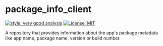 # package_info_client

[![style: very good analysis][very_good_analysis_badge]][very_good_analysis_link]
[![License: MIT][license_badge]][license_link]

A repository that provides information about the app's package metadata like app name, package name, version or build number.

[license_badge]: https://img.shields.io/badge/license-MIT-blue.svg
[license_link]: https://opensource.org/licenses/MIT
[very_good_analysis_badge]: https://img.shields.io/badge/style-very_good_analysis-B22C89.svg
[very_good_analysis_link]: https://pub.dev/packages/very_good_analysis